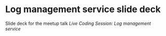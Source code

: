 # Log management service slide deck

Slide deck for the meetup talk *Live Coding Session: Log management service*
